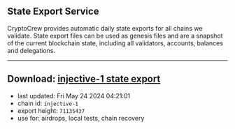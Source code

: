 ## State Export Service
CryptoCrew provides automatic daily state exports for all chains we validate. State export files can be used as genesis files and are a snapshot of the current blockchain state, including all validators, accounts, balances and delegations.

---
**Download: [injective-1 state export](https://dl-eu2.ccvalidators.com/SERVICE/injective/injective-1_export_71135437.json)**
---

- last updated: Fri May 24 2024 04:21:01
- chain id: `injective-1`
- export height: `71135437`
- use for: airdrops, local tests, chain recovery
